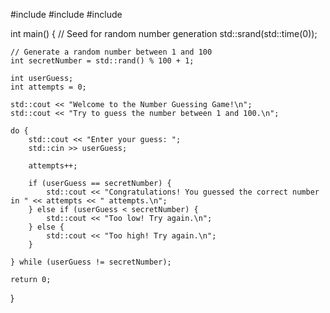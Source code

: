 

#include <iostream>
#include <cstdlib>
#include <ctime>

int main() {
    // Seed for random number generation
    std::srand(std::time(0));

    // Generate a random number between 1 and 100
    int secretNumber = std::rand() % 100 + 1;

    int userGuess;
    int attempts = 0;

    std::cout << "Welcome to the Number Guessing Game!\n";
    std::cout << "Try to guess the number between 1 and 100.\n";

    do {
        std::cout << "Enter your guess: ";
        std::cin >> userGuess;

        attempts++;

        if (userGuess == secretNumber) {
            std::cout << "Congratulations! You guessed the correct number in " << attempts << " attempts.\n";
        } else if (userGuess < secretNumber) {
            std::cout << "Too low! Try again.\n";
        } else {
            std::cout << "Too high! Try again.\n";
        }

    } while (userGuess != secretNumber);

    return 0;
}
